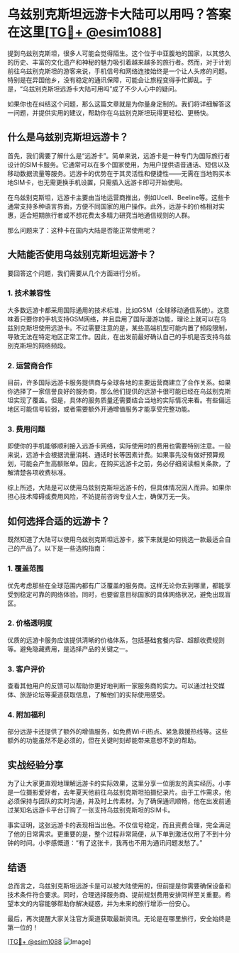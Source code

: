 # 乌兹别克斯坦远游卡大陆可以用吗？答案在这里[[TG💪+ @esim1088](https://t.me/s/esim1088)]

提到乌兹别克斯坦，很多人可能会觉得陌生。这个位于中亚腹地的国家，以其悠久的历史、丰富的文化遗产和神秘的魅力吸引着越来越多的旅行者。然而，对于计划前往乌兹别克斯坦的游客来说，手机信号和网络连接始终是一个让人头疼的问题。特别是在异国他乡，没有稳定的通讯保障，可能会让旅程变得手忙脚乱。于是，“乌兹别克斯坦远游卡大陆可用吗”成了不少人心中的疑问。

如果你也在纠结这个问题，那么这篇文章就是为你量身定制的。我们将详细解答这一问题，并提供实用的建议，帮助你在乌兹别克斯坦玩得更轻松、更畅快。

## 什么是乌兹别克斯坦远游卡？

首先，我们需要了解什么是“远游卡”。简单来说，远游卡是一种专门为国际旅行者设计的SIM卡服务。它通常可以在多个国家使用，为用户提供语音通话、短信以及移动数据流量等服务。远游卡的优势在于其灵活性和便捷性——无需在当地购买本地SIM卡，也无需更换手机设置，只需插入远游卡即可开始使用。

在乌兹别克斯坦，远游卡主要由当地运营商推出，例如Ucell、Beeline等。这些卡通常支持多种语言界面，方便不同国家的用户操作。此外，远游卡的价格相对实惠，适合短期旅行者或不想花费太多精力研究当地通信规则的人群。

那么问题来了：这种卡在国内大陆是否能正常使用呢？

## 大陆能否使用乌兹别克斯坦远游卡？

要回答这个问题，我们需要从几个方面进行分析。

### 1. **技术兼容性**
大多数远游卡都采用国际通用的技术标准，比如GSM（全球移动通信系统）。这意味着只要你的手机支持GSM网络，并且启用了国际漫游功能，理论上就可以在乌兹别克斯坦使用远游卡。不过需要注意的是，某些高端机型可能内置了频段限制，导致无法在特定地区正常工作。因此，在出发前最好确认自己的手机是否支持乌兹别克斯坦的网络频段。

### 2. **运营商合作**
目前，许多国际远游卡服务提供商与全球各地的主要运营商建立了合作关系。如果你选择了一家信誉良好的服务商，那么他们提供的远游卡很可能已经在乌兹别克斯坦实现了覆盖。但是，具体的服务质量还需要结合当地的实际情况来看。有些偏远地区可能信号较弱，或者需要额外开通增值服务才能享受完整功能。

### 3. **费用问题**
即使你的手机能够顺利接入远游卡网络，实际使用时的费用也需要特别注意。一般来说，远游卡会根据流量消耗、通话时长等因素计费。如果事先没有做好预算规划，可能会产生高额账单。因此，在购买远游卡之前，务必仔细阅读相关条款，了解清楚各项收费标准。

综上所述，大陆是可以使用乌兹别克斯坦远游卡的，但具体情况因人而异。如果你担心技术障碍或费用风险，不妨提前咨询专业人士，确保万无一失。

## 如何选择合适的远游卡？

既然知道了大陆可以使用乌兹别克斯坦远游卡，接下来就是如何挑选一款最适合自己的产品了。以下是一些选购指南：

### 1. **覆盖范围**
优先考虑那些在全球范围内都有广泛覆盖的服务商。这样无论你去到哪里，都能享受到稳定可靠的网络体验。同时，也要留意目标国家的具体网络状况，避免出现盲区。

### 2. **价格透明度**
优质的远游卡服务应该提供清晰的价格体系，包括基础套餐内容、超额收费规则等。避免隐藏费用，是选择产品的关键之一。

### 3. **客户评价**
查看其他用户的反馈可以帮助你更好地判断一家服务商的实力。可以通过社交媒体、旅游论坛等渠道获取信息，了解他们的实际使用感受。

### 4. **附加福利**
部分远游卡还提供了额外的增值服务，如免费Wi-Fi热点、紧急救援热线等。这些额外的功能虽然不是必须的，但在关键时刻却能带来意想不到的帮助。

## 实战经验分享

为了让大家更直观地理解远游卡的实际效果，这里分享一位朋友的真实经历。小李是一位摄影爱好者，去年夏天他前往乌兹别克斯坦拍摄纪录片。由于工作需求，他必须保持与团队的实时沟通，并及时上传素材。为了确保通讯顺畅，他在出发前通过某知名远游卡平台订购了一张支持乌兹别克斯坦的SIM卡。

事实证明，这张远游卡的表现相当出色。不仅信号稳定，而且资费合理，完全满足了他的日常需求。更重要的是，整个过程非常简便，从下单到激活仅用了不到十分钟的时间。小李感慨道：“有了这张卡，我再也不用为通讯问题发愁了。”

## 结语

总而言之，乌兹别克斯坦远游卡是可以被大陆使用的，但前提是你需要确保设备和技术条件符合要求。同时，合理选择服务商、提前规划费用安排同样至关重要。希望本文的内容能够帮助你解决疑惑，并为未来的旅行增添一份安心。

最后，再次提醒大家关注官方渠道获取最新资讯。无论是在哪里旅行，安全始终是第一位的！

[[TG💪+ @esim1088](https://t.me/s/esim1088) ![Image](https://i.postimg.cc/4NQfJmqS/Snipaste-2025-05-13-00-14-12.png)]